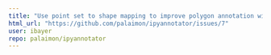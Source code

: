 ```yaml
---
title: "Use point set to shape mapping to improve polygon annotation widget"
html_url: "https://github.com/palaimon/ipyannotator/issues/7"
user: ibayer
repo: palaimon/ipyannotator
---
```


